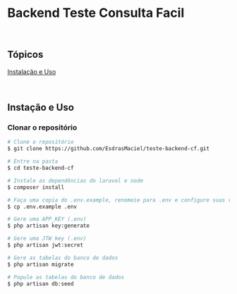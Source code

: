 # Backend Teste Consulta Facil


<br>

## Tópicos

[Instalação e Uso](#instalação-e-uso)

<br>

## Instação e Uso

### Clonar o repositório

```bash
# Clone o repositório
$ git clone https://github.com/EsdrasMaciel/teste-backend-cf.git

# Entre na pasta
$ cd teste-backend-cf

# Instale as dependências do laravel e node
$ composer install

# Faça uma copia do .env.example, renomeie para .env e configure suas variáveis
$ cp .env.example .env

# Gere uma APP_KEY (.env)
$ php artisan key:generate

# Gere uma JTW key (.env)
$ php artisan jwt:secret

# Gere as tabelas do banco de dados
$ php artisan migrate

# Popule as tabelas do banco de dados
$ php artisan db:seed


